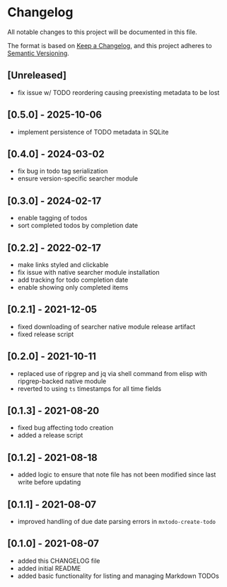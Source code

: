 # Changelog

All notable changes to this project will be documented in this file.

The format is based on [Keep a Changelog](https://keepachangelog.com/en/1.0.0/),
and this project adheres to [Semantic Versioning](https://semver.org/spec/v2.0.0.html).

## [Unreleased]
- fix issue w/ TODO reordering causing preexisting metadata to be lost

## [0.5.0] - 2025-10-06
- implement persistence of TODO metadata in SQLite

## [0.4.0] - 2024-03-02
- fix bug in todo tag serialization
- ensure version-specific searcher module

## [0.3.0] - 2024-02-17
- enable tagging of todos
- sort completed todos by completion date

## [0.2.2] - 2022-02-17
- make links styled and clickable
- fix issue with native searcher module installation
- add tracking for todo completion date
- enable showing only completed items

## [0.2.1] - 2021-12-05
- fixed downloading of searcher native module release artifact
- fixed release script

## [0.2.0] - 2021-10-11
- replaced use of ripgrep and jq via shell command from elisp with ripgrep-backed native module
- reverted to using `ts` timestamps for all time fields

## [0.1.3] - 2021-08-20
- fixed bug affecting todo creation
- added a release script

## [0.1.2] - 2021-08-18
- added logic to ensure that note file has not been modified since last write before updating

## [0.1.1] - 2021-08-07
- improved handling of due date parsing errors in `mxtodo-create-todo`

## [0.1.0] - 2021-08-07
- added this CHANGELOG file
- added initial README
- added basic functionality for listing and managing Markdown TODOs
